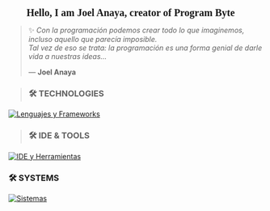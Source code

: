 <!-- README de Joel Anaya -->

<!-- Importar fuente retro estilo videojuego -->
<div align="center">
  <h1 style="font-family: 'Press Start 2P', cursive; font-size: 20px;">
    Hello, I am Joel Anaya, creator of Program Byte 🌠
  </h1>


</div>

> ✨ *Con la programación podemos crear todo lo que imaginemos, incluso aquello que parecía imposible.  
Tal vez de eso se trata: la programación es una forma genial de darle vida a nuestras ideas...*  
>
> — **Joel Anaya**


> ### 🛠️ TECHNOLOGIES

[![Lenguajes y Frameworks](https://skillicons.dev/icons?i=bash,cs,kotlin,java,py,html,css,js,dotnet,github,git&theme=dark)](https://skillicons.dev)

> ### 🛠️ IDE & TOOLS 

[![IDE y Herramientas](https://skillicons.dev/icons?i=visualstudio,vscode,git,github,androidstudio,vim,xd&theme=dark)](https://skillicons.dev)

### 🛠️ SYSTEMS

[![Sistemas](https://skillicons.dev/icons?i=windows,linux,ubuntu,kali,debian,&theme=dark)](https://skillicons.dev)



